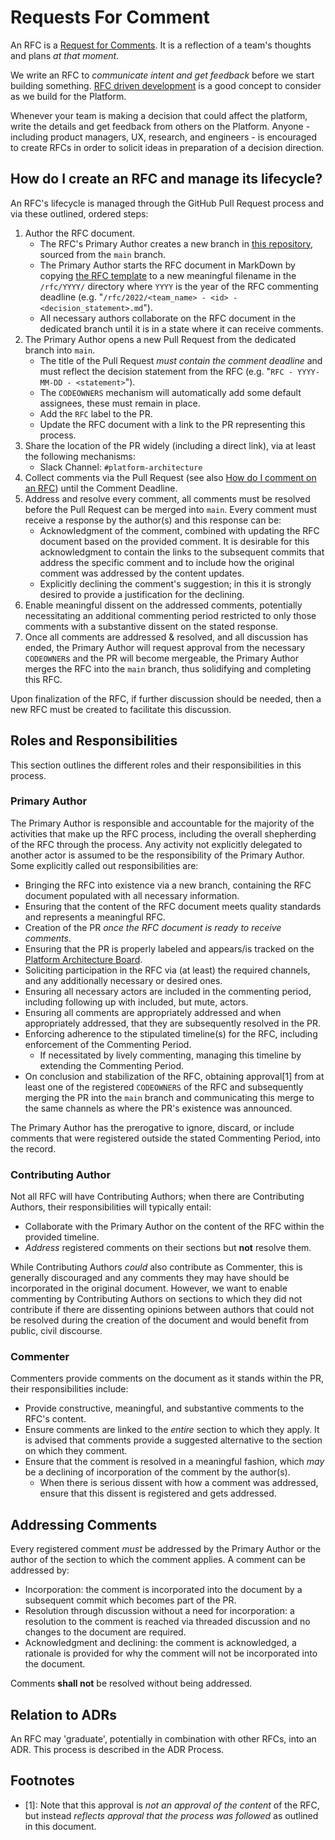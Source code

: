 # Requests For Comment

An RFC is a [Request for Comments](https://en.wikipedia.org/wiki/Request_for_Comments). It is a reflection of a team's thoughts and plans _at that moment_.

We write an RFC to _communicate intent and get feedback_ before we start building something. [RFC driven development](https://engineering-management.space/post/rfc-driven-development/) is a good concept to consider as we build for the Platform.

Whenever your team is making a decision that could affect the platform, write the details and get feedback from others on the Platform. Anyone - including product managers, UX, research, and engineers - is encouraged to create RFCs in order to solicit ideas in preparation of a decision direction.

## How do I create an RFC and manage its lifecycle?

An RFC's lifecycle is managed through the GitHub Pull Request process and via these outlined, ordered steps:

1. Author the RFC document.
    * The RFC's Primary Author creates a new branch in [this repository](https://github.com/department-of-veterans-affairs/va.gov-platform-arch), sourced from the `main` branch.
    * The Primary Author starts the RFC document in MarkDown by copying [the RFC template](_template.md) to a new meaningful filename in the `/rfc/YYYY/` directory where `YYYY` is the year of the RFC commenting deadline (e.g. "`/rfc/2022/<team_name> - <id> - <decision_statement>.md`").
    * All necessary authors collaborate on the RFC document in the dedicated branch until it is in a state where it can receive comments.
1. The Primary Author opens a new Pull Request from the dedicated branch into `main`.
    * The title of the Pull Request _must contain the comment deadline_ and must reflect the decision statement from the RFC (e.g. "`RFC - YYYY-MM-DD - <statement>`").
    * The `CODEOWNERS` mechanism will automatically add some default assignees, these must remain in place.
    * Add the `RFC` label to the PR.
    * Update the RFC document with a link to the PR representing this process.
1. Share the location of the PR widely (including a direct link), via at least the following mechanisms:
    * Slack Channel: `#platform-architecture`
1. Collect comments via the Pull Request (see also [How do I comment on an RFC](#how-do-i-comment-on-an-rfc)) until the Comment Deadline.
1. Address and resolve every comment, all comments must be resolved before the Pull Request can be merged into `main`. Every comment must receive a response by the author(s) and this response can be:
    * Acknowledgment of the comment, combined with updating the RFC document based on the provided comment. It is desirable for this acknowledgment to contain the links to the subsequent commits that address the specific comment and to include how the original comment was addressed by the content updates.
    * Explicitly declining the comment's suggestion; in this it is strongly desired to provide a justification for the declining.
1. Enable meaningful dissent on the addressed comments, potentially necessitating an additional commenting period restricted to only those comments with a substantive dissent on the stated response.
1. Once all comments are addressed & resolved, and all discussion has ended, the Primary Author will request approval from the necessary `CODEOWNER`s and the PR will become mergeable, the Primary Author merges the RFC into the `main` branch, thus solidifying and completing this RFC.

Upon finalization of the RFC, if further discussion should be needed, then a new RFC must be created to facilitate this discussion.

## Roles and Responsibilities

This section outlines the different roles and their responsibilities in this process.

### Primary Author

The Primary Author is responsible and accountable for the majority of the activities that make up the RFC process, including the overall shepherding of the RFC through the process. Any activity not explicitly delegated to another actor is assumed to be the responsibility of the Primary Author. Some explicitly called out responsibilities are:

* Bringing the RFC into existence via a new branch, containing the RFC document populated with all necessary information.
* Ensuring that the content of the RFC document meets quality standards and represents a meaningful RFC.
* Creation of the PR _once the RFC document is ready to receive comments_.
* Ensuring that the PR is properly labeled and appears/is tracked on the [Platform Architecture Board](https://github.com/orgs/department-of-veterans-affairs/projects/710/views/1).
* Soliciting participation in the RFC via (at least) the required channels, and any additionally necessary or desired ones.
* Ensuring all necessary actors are included in the commenting period, including following up with included, but mute, actors.
* Ensuring all comments are appropriately addressed and when appropriately addressed, that they are subsequently resolved in the PR.
* Enforcing adherence to the stipulated timeline(s) for the RFC, including enforcement of the Commenting Period.
    * If necessitated by lively commenting, managing this timeline by extending the Commenting Period.
* On conclusion and stabilization of the RFC, obtaining approval[1] from at least one of the registered `CODEOWNERS` of the RFC and subsequently merging the PR into the `main` branch and communicating this merge to the same channels as where the PR's existence was announced.

The Primary Author has the prerogative to ignore, discard, or include comments that were registered outside the stated Commenting Period, into the record.

### Contributing Author

Not all RFC will have Contributing Authors; when there are Contributing Authors, their responsibilities will typically entail:

* Collaborate with the Primary Author on the content of the RFC within the provided timeline.
* _Address_ registered comments on their sections but **not** resolve them.

While Contributing Authors _could_ also contribute as Commenter, this is generally discouraged and any comments they may have should be incorporated in the original document. However, we want to enable commenting by Contributing Authors on sections to which they did not contribute if there are dissenting opinions between authors that could not be resolved during the creation of the document and would benefit from public, civil discourse.

### Commenter

Commenters provide comments on the document as it stands within the PR, their responsibilities include:

* Provide constructive, meaningful, and substantive comments to the RFC's content.
* Ensure comments are linked to the _entire_ section to which they apply. It is advised that comments provide a suggested alternative to the section on which they comment.
* Ensure that the comment is resolved in a meaningful fashion, which _may_ be a declining of incorporation of the comment by the author(s).
    * When there is serious dissent with how a comment was addressed, ensure that this dissent is registered and gets addressed.

## Addressing Comments

Every registered comment _must_ be addressed by the Primary Author or the author of the section to which the comment applies. A comment can be addressed by:

* Incorporation: the comment is incorporated into the document by a subsequent commit which becomes part of the PR.
* Resolution through discussion without a need for incorporation: a resolution to the comment is reached via threaded discussion and no changes to the document are required.
* Acknowledgment and declining: the comment is acknowledged, a rationale is provided for why the comment will not be incorporated into the document.

Comments **shall not** be resolved without being addressed.

## Relation to ADRs

An RFC may 'graduate', potentially in combination with other RFCs, into an ADR. This process is described in the ADR Process.

## Footnotes

* [1]: Note that this approval is _not an approval of the content_ of the RFC, but instead _reflects approval that the process was followed_ as outlined in this document.
